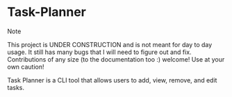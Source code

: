 # Task-Planner
> [!NOTE]  
> This project is UNDER CONSTRUCTION and is not meant for day to day usage. It still has many bugs that I will need to figure out and fix. Contributions of any size (to the documentation too :) welcome! Use at your own caution!

Task Planner is a CLI tool that allows users to add, view, remove, and edit tasks.
